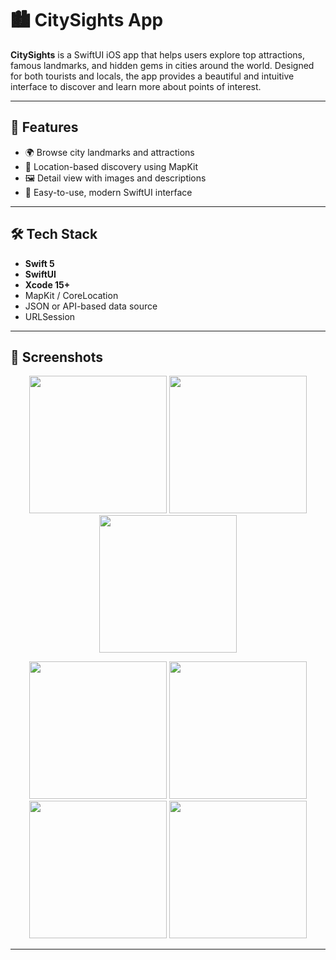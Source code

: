 # 🏙️ CitySights App

**CitySights** is a SwiftUI iOS app that helps users explore top attractions, famous landmarks, and hidden gems in cities around the world. Designed for both tourists and locals, the app provides a beautiful and intuitive interface to discover and learn more about points of interest.

---

## 📱 Features

- 🌍 Browse city landmarks and attractions
- 📍 Location-based discovery using MapKit
- 🖼️ Detail view with images and descriptions
- 🔎 Easy-to-use, modern SwiftUI interface

---

## 🛠️ Tech Stack

- **Swift 5**
- **SwiftUI**
- **Xcode 15+**
-  MapKit / CoreLocation
- JSON or API-based data source
- URLSession

---
## 📸 Screenshots

<p align="center">
  <img src="https://github.com/user-attachments/assets/fa06e168-ef2b-470d-ba95-0f6e7030b8a9" width="220" />
  <img src="https://github.com/user-attachments/assets/adadee4a-3ef3-463a-930e-435e0f76a208" width="220" />
   <img src="https://github.com/user-attachments/assets/c2c2da05-fa23-41fc-9666-d3c0c7109d7b" width="220" />
  
</p>

<p align="center">
  <img src="https://github.com/user-attachments/assets/5eee565a-13b7-44bc-8dd9-ae62b2de6477" width="220" /> 
  <img src="https://github.com/user-attachments/assets/e10fc37c-bb7d-4c2d-8126-a4687dee2983" width="220" />
  <img src="https://github.com/user-attachments/assets/08aa8726-8625-46b3-9686-ad4bfc9d486b" width="220" />
  <img src="https://github.com/user-attachments/assets/7ed6e9a6-d25c-4b68-845b-4da1dfcffd9c" width="220" />
</p>

---

